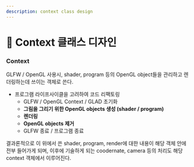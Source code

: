 ```yaml
---
description: context class design
---
```


# 🎊 Context 클래스 디자인

### Context

GLFW / OpenGL 사용시, shader, program 등의 OpenGL object들을 관리하고 렌더링하는데 쓰이는 객체로 쓴다.

* 프로그램 라이프사이클을 고려하여 코드 리팩토링
  * GLFW / OpenGL Context / GLAD 초기화
  * **그림을 그리기 위한 OpenGL objects 생성 (shader / program)**
  * **렌더링**
  * **OpenGL objects 제거**
  * GLFW 종료 / 프로그램 종료

결과론적으로 이 위에서 쓴 shader, program, render에 대한 내용이 해당 객체 안에 전부 들어가게 되며, 이후에 기술하게 되는 coodernate, camera 등의 처리도 해당 context 객체에서 이루어진다.

